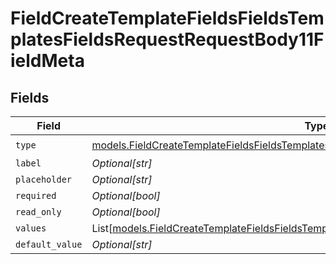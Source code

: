 # FieldCreateTemplateFieldsFieldsTemplatesFieldsRequestRequestBody11FieldMeta


## Fields

| Field                                                                                                                                                                                  | Type                                                                                                                                                                                   | Required                                                                                                                                                                               | Description                                                                                                                                                                            |
| -------------------------------------------------------------------------------------------------------------------------------------------------------------------------------------- | -------------------------------------------------------------------------------------------------------------------------------------------------------------------------------------- | -------------------------------------------------------------------------------------------------------------------------------------------------------------------------------------- | -------------------------------------------------------------------------------------------------------------------------------------------------------------------------------------- |
| `type`                                                                                                                                                                                 | [models.FieldCreateTemplateFieldsFieldsTemplatesFieldsRequestRequestBody11FieldMetaType](../models/fieldcreatetemplatefieldsfieldstemplatesfieldsrequestrequestbody11fieldmetatype.md) | :heavy_check_mark:                                                                                                                                                                     | N/A                                                                                                                                                                                    |
| `label`                                                                                                                                                                                | *Optional[str]*                                                                                                                                                                        | :heavy_minus_sign:                                                                                                                                                                     | N/A                                                                                                                                                                                    |
| `placeholder`                                                                                                                                                                          | *Optional[str]*                                                                                                                                                                        | :heavy_minus_sign:                                                                                                                                                                     | N/A                                                                                                                                                                                    |
| `required`                                                                                                                                                                             | *Optional[bool]*                                                                                                                                                                       | :heavy_minus_sign:                                                                                                                                                                     | N/A                                                                                                                                                                                    |
| `read_only`                                                                                                                                                                            | *Optional[bool]*                                                                                                                                                                       | :heavy_minus_sign:                                                                                                                                                                     | N/A                                                                                                                                                                                    |
| `values`                                                                                                                                                                               | List[[models.FieldCreateTemplateFieldsFieldsTemplatesFieldsRequestValues](../models/fieldcreatetemplatefieldsfieldstemplatesfieldsrequestvalues.md)]                                   | :heavy_minus_sign:                                                                                                                                                                     | N/A                                                                                                                                                                                    |
| `default_value`                                                                                                                                                                        | *Optional[str]*                                                                                                                                                                        | :heavy_minus_sign:                                                                                                                                                                     | N/A                                                                                                                                                                                    |
